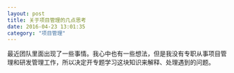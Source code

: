 ```yaml
---
layout: post
title: 关于项目管理的几点思考
date: 2016-04-23 13:01:35
category: "项目管理"
---
```

最近团队里面出现了一些事情。我心中也有一些想法，但是我没有专职从事项目管理和研发管理工作，所以决定开专题学习这块知识来解释、处理遇到的问题。
